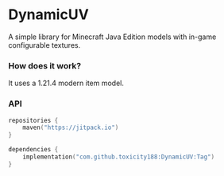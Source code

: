 # DynamicUV
A simple library for Minecraft Java Edition models with in-game configurable textures. 

### How does it work?
It uses a 1.21.4 modern item model.

### API
```kotlin
repositories {
    maven("https://jitpack.io")
}

dependencies { 
    implementation("com.github.toxicity188:DynamicUV:Tag")
}
```